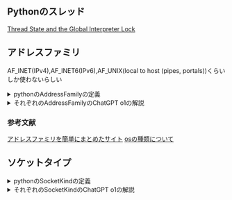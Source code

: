 ## Pythonのスレッド

[Thread State and the Global Interpreter Lock](https://docs.python.org/3/c-api/init.html#thread-state-and-the-global-interpreter-lock)

## アドレスファミリ

AF_INET(IPv4),AF_INET6(IPv6),AF_UNIX(local to host (pipes, portals))くらいしか使わないらしい

<details>
<summary>pythonのAddressFamilyの定義</summary>

```python
class AddressFamily(IntEnum):
    AF_INET = 2
    AF_INET6 = 10
    AF_APPLETALK = 5
    AF_DECnet = ...
    AF_IPX = 4
    AF_SNA = 22
    AF_UNSPEC = 0
    if sys.platform != "darwin":
        AF_IRDA = 23
    if sys.platform != "win32":
        AF_ROUTE = 16
        AF_SYSTEM = 32
        AF_UNIX = 1
    if sys.platform != "win32" and sys.platform != "darwin":
        AF_AAL5 = ...
        AF_ASH = 18
        AF_ATMPVC = 8
        AF_ATMSVC = 20
        AF_AX25 = 3
        AF_BRIDGE = 7
        AF_ECONET = 19
        AF_KEY = 15
        AF_LLC = 26
        AF_NETBEUI = 13
        AF_NETROM = 6
        AF_PPPOX = 24
        AF_ROSE = 11
        AF_SECURITY = 14
        AF_WANPIPE = 25
        AF_X25 = 9
    if sys.platform == "linux":
        AF_CAN = 29
        AF_PACKET = 17
        AF_RDS = 21
        AF_TIPC = 30
        AF_ALG = 38
        AF_NETLINK = 16
        AF_VSOCK = 40
        AF_QIPCRTR = 42
    if sys.platform != "win32" or sys.version_info >= (3, 9):
        AF_LINK = 33
        if sys.platform != "darwin":
            AF_BLUETOOTH = 32
    if sys.platform == "win32" and sys.version_info >= (3, 12):
        AF_HYPERV = 34
    if sys.platform != "linux" and sys.platform != "win32" and sys.platform != "darwin" and sys.version_info >= (3, 12):
        # FreeBSD >= 14.0
        AF_DIVERT = 44
```
</details>

<details>
<summary>それぞれのAddressFamilyのChatGPT o1の解説</summary>
以下では、コード内で列挙されているアドレスファミリ (AddressFamily) それぞれについて、主にどのような用途・歴史的背景を持つかなどを簡単に解説します。なお、実際の数値やサポート状況はプラットフォームによって異なる場合があります。また、Python でのマッピングも OS やバージョンによって違いが生じることに注意してください。

### 汎用的/主要なアドレスファミリ
1. AF_UNSPEC (0)
「未指定」を表すアドレスファミリです。ソケット生成時などに特定のアドレスファミリを指定しない場合や、汎用的に使われる際に用いられます。

1. AF_UNIX (1)
UNIX ドメインソケット(ローカルソケット)用のアドレスファミリです。ファイルシステム上のパスを使って同一マシン内でのプロセス間通信(IPC)に用いられます。

1. AF_INET (2)
IPv4 用のアドレスファミリです。最も一般的なインターネット通信プロトコル (TCP/UDP over IPv4) で使われます。

1. AF_INET6 (10)
IPv6 用のアドレスファミリです。IPv4 のアドレス枯渇問題への対策として策定された IPv6 の通信 (TCP/UDP over IPv6) で使われます。

### その他のアドレスファミリ (歴史的なものや特殊用途のもの)

1. AF_APPLETALK (5)
Apple がかつて用いていた AppleTalk プロトコル用のアドレスファミリ。古い Mac OS 同士のネットワーク通信などに使われていましたが、現在ではほぼ使われません。

1. AF_DECnet (…省略値…)
DEC(Digital Equipment Corporation) が開発した DECnet 用のアドレスファミリ。VAX 系システムを中心に使われていましたが、現在ではレガシーとなっています。

1. AF_IPX (4)
Novell NetWare で用いられた IPX(Internetwork Packet Exchange) プロトコル用のアドレスファミリ。かつての LAN やゲーム(例: Doom, Quake) マルチプレイで使われた歴史があります。

1. AF_SNA (22)
IBM のメインフレーム用通信プロトコル SNA(Systems Network Architecture) のアドレスファミリ。メインフレーム環境向けのレガシープロトコルです。

1. AF_IRDA (23)
赤外線通信 IrDA(Infrared Data Association) 用のアドレスファミリ。かつてノート PC や携帯端末などの赤外線ポート間通信で使われました。

1. AF_ROUTE (16)
BSD 系 OS でルーティング情報を扱うためのアドレスファミリ。ルーティングソケットとも呼ばれ、カーネルのルーティングテーブルの操作などに利用されます。

1. AF_SYSTEM (32)
macOS/iOS (Darwin) で内部的なシステム連携を行うためのアドレスファミリ。カーネル拡張などの一部機能で使われます。

1. AF_AAL5 (…省略値…)
ATM (Asynchronous Transfer Mode) で利用される AAL5(ATM Adaptation Layer 5) 用のアドレスファミリ。ATM ベースのネットワークでパケットをカプセル化/復号するときに使われます。

1. AF_ASH (18)
いくつかのアマチュア無線向けプロトコルや、ドイツのアマチュア無線ネットワーク (ASH) に関係するアドレスファミリとされますが、非常に特殊です。

1. AF_ATMPVC (8)
ATM PVC (Permanent Virtual Circuit) 用のアドレスファミリ。ATM 回線における恒久的な仮想回線での通信を扱います。

1. AF_ATMSVC (20)
ATM SVC (Switched Virtual Circuit) 用のアドレスファミリ。スイッチ経由でオンデマンドに回線を確立する ATM 通信を扱います。

1. AF_AX25 (3)
アマチュア無線で使われる AX.25 プロトコル用のアドレスファミリ。アマチュアパケット無線の一形態です。

1. AF_BRIDGE (7)
Ethernet ブリッジなど、低レベルでのブリッジ処理を行う際のアドレスファミリです。カーネルブリッジ機能などとやり取りをするときに使います。

1. AF_ECONET (19)
かつて Acorn コンピュータなどで使われた Econet プロトコル用のアドレスファミリ。イギリス発祥の古いネットワーク技術です。

1. AF_KEY (15)
IPsec などのキー管理 (Key Management) を行うためのアドレスファミリ。暗号鍵やセキュリティ関連の設定をやり取りするために用いられます。

1. AF_LLC (26)
LLC (Logical Link Control) 層に関連したアドレスファミリ。OSI 参照モデルのデータリンク層にあたるものを扱います。

1. AF_NETBEUI (13)
NetBIOS Extended User Interface (NetBEUI) プロトコル用のアドレスファミリ。Microsoft LAN Manager や IBM LAN Server などの古い LAN 通信に使われました。

1. AF_NETROM (6)
アマチュア無線通信の中でも NetRom プロトコルを扱うアドレスファミリ。AX.25 上で動作するルーティングプロトコルの一種です。

1. AF_PPPOX (24)
PPPoX (PPP over “X”) をサポートするアドレスファミリ。PPP over Ethernet (PPPoE) などのバリエーションを扱うために使われます。

1. AF_ROSE (11)
アマチュア無線用の X.25ネットワーク (ROSE: ROuting and SEssion) で使われるアドレスファミリ。こちらも主にアマチュア無線で利用されます。

1. AF_SECURITY (14)
セキュリティモジュール (LSM: Linux Security Modules) などでのフックやコールバックに用いられるアドレスファミリ。Linux カーネルのセキュリティ関連で登場します。

1. AF_WANPIPE (25)
Sangoma WANPIPE カードなど、専用の WAN インターフェイスを扱うためのアドレスファミリ。

1. AF_X25 (9)
X.25 プロトコル用のアドレスファミリ。古いパケット交換ネットワーク (公衆電話網ベース) で利用されました。

### Linux 特有のアドレスファミリ

1. AF_CAN (29)
CAN (Controller Area Network) 用のアドレスファミリ。自動車などの制御装置間通信に広く利用されているプロトコルです。

1. AF_PACKET (17)
リンク層パケットインターフェイス用のアドレスファミリ。RAW ソケットを使って直接 Ethernet フレームを送受信する際などに用いられます。

1. AF_RDS (21)
RDS(Reliable Datagram Sockets) 用のアドレスファミリ。高い信頼性と低遅延を提供するよう設計されたプロトコルで、クラスタ間通信などで使われます。

1. AF_TIPC (30)
TIPC(Transparent Inter-Process Communication) 用のアドレスファミリ。クラスタリングされた分散環境での高速 IPC を目的としています。

1. AF_ALG (38)
Linux カーネルの暗号 API (crypto API) に対してユーザースペースからアクセスするための “Kernel Algorithm” ソケット。暗号処理をユーザ空間から利用するために使われます。

1. AF_NETLINK (16)
Linux カーネルとユーザ空間間の通信を行う Netlink ソケット用のアドレスファミリ。ルーティング情報のやり取りやファイアウォール設定など、さまざまなサブシステムが活用します。

1. AF_VSOCK (40)
仮想マシン (VM) とホスト間での高速通信を行うための “VM Sockets” 用アドレスファミリ (例: VMware, virtio-vsock など)。Hypervisor 内部での IPC に使われます。

1. AF_QIPCRTR (42)
Qualcomm MSM デバイス上の IPC Routing (QRTR) に使われるアドレスファミリ。主に Android デバイスなど Qualcomm プラットフォームにおける IPC を扱います。

### BSD / macOS / その他のアドレスファミリ

1. AF_LINK (33)
BSD 系 OS や macOS でリンク層 (Ethernet MAC アドレスなど) を直接扱うために使われるアドレスファミリです。
Linux では同様の用途として AF_PACKET が使われることが多いです。

1. AF_BLUETOOTH (32)
Bluetooth 通信用のアドレスファミリ。macOS などでは AF_SYSTEM=32 と衝突する場合もあり、実装依存で異なる値になることもあります。

### Windows 特有 / バージョン依存のアドレスファミリ
1. AF_HYPERV (34)
Windows Hyper-V 上での仮想マシンとの通信に使われるアドレスファミリ。
sys.platform == "win32" かつ Python 3.12 以降でサポートされます。

### FreeBSD 新バージョン特有

1. AF_DIVERT (44)
FreeBSD 14.0 以降 (かつ Linux / Windows / macOS 以外) でサポートされる “divert sockets” 用のアドレスファミリ。ファイアウォール(pf, ipfw)などでパケットをユーザ空間に振り分ける機能で使われます。

### まとめ
- AF_INET / AF_INET6 / AF_UNIX は最もよく使われる主要なアドレスファミリ。
- AF_PACKET / AF_NETLINK / AF_CAN などは主に Linux 向けの低レベル機能。
- AF_ROUTE / AF_LINK は BSD 系 OS 向けの機能。
- AF_SYSTEM / AF_BLUETOOTH などは macOS / iOS で固有な設定を扱う場合に登場。
- AF_HYPERV は最新の Windows Hyper-V サポート。
- ATM 系 (AF_ATMPVC / AF_ATMSVC / AF_AAL5) や X.25 系 は現在ではほぼレガシー。
- アマチュア無線系 (AX.25, NetRom, ROSE, ASH) は特殊用途。
- AF_DIVERT は FreeBSD でのファイアウォール制御用。

このように、アドレスファミリは OS 内部のネットワークスタックや、特定の通信プロトコルと密接に結びついており、実際に利用される・サポートされるかどうかはプラットフォームやバージョンによって異なります。
</details>

### 参考文献

[アドレスファミリを簡単にまとめたサイト](https://www.geekpage.jp/programming/winsock/addressfamily.php#google_vignette)
[osの種類について](https://qiita.com/zawawahoge/items/2ec3b638422c7c8cac8f)

## ソケットタイプ

<details>
<summary>pythonのSocketKindの定義</summary>

```python
class SocketKind(IntEnum):
    SOCK_STREAM = 1
    SOCK_DGRAM = 2
    SOCK_RAW = 3
    SOCK_RDM = 4
    SOCK_SEQPACKET = 5
    if sys.platform == "linux":
        SOCK_CLOEXEC = 524288
        SOCK_NONBLOCK = 2048
```
</details>

<details>
<summary>それぞれのSocketKindのChatGPT o1の解説</summary>

以下では、SocketKind の各値が何を表しているのか、簡単に解説します。

1. SOCK_STREAM (1)
TCP などのコネクション型通信に利用するソケットタイプです。ストリーム通信を行うため、接続の確立（コネクション）が必要となり、到着順序の保証や再送などの機能が備わっています。

1. SOCK_DGRAM (2)
UDP などのデータグラム型通信に利用するソケットタイプです。コネクション不要（コネクションレス）で、届く順番やデータ欠損の保証はありませんが、オーバーヘッドが少なく、リアルタイム性を求められる用途などで使われます。

1. SOCK_RAW (3)
IP ヘッダなどを直接操作したり、プロトコルレベルで細かい制御を行うための生ソケットです。パケットの送受信をより低レベルな形式で行うため、ネットワークのテストやパケット解析などで利用されます。

1. SOCK_RDM (4)
“Reliable Datagram” の略とされるソケットタイプですが、対応していないプラットフォームも多く、実際にはあまり使われていません。データグラム型でありながら信頼性をある程度担保する仕組みを備えたもの、という位置づけです。

1. SOCK_SEQPACKET (5)
シーケンシャル・パケット型ソケットで、データグラムのようにメッセージ単位で送受信しつつ、到着順序やコネクションなどを管理します。UNIX ドメインソケット（AF_UNIX）の SOCK_SEQPACKET などで利用されることがあります。

1. SOCK_CLOEXEC (524288, Linux のみ)
「close-on-exec」フラグを表します。ソケットを作成するときにこのフラグを指定すると、exec 系のシステムコールを実行した際に、そのソケットが自動的にクローズされます。セキュリティやファイルディスクリプタ管理のために使われます。

1. SOCK_NONBLOCK (2048, Linux のみ)
ソケットをノンブロッキングモードで動作させるためのフラグです。ソケット操作（send/recv など）がブロック（待ち状態）にならず、すぐに処理を継続するようになります。GUI アプリケーションやサーバの高負荷処理など、待ちを極力減らしたい状況で使われます。
</details>
